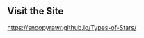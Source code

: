 ## Visit the Site

<a href="https://snoopyrawr.github.io/Types-of-Stars/">https://snoopyrawr.github.io/Types-of-Stars/</a>
